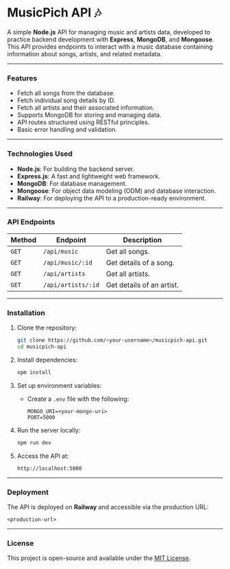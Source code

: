 # MusicPich API 🎶

A simple **Node.js** API for managing music and artists data, developed to practice backend development with **Express**, **MongoDB**, and **Mongoose**. This API provides endpoints to interact with a music database containing information about songs, artists, and related metadata.

---

### **Features**
- Fetch all songs from the database.
- Fetch individual song details by ID.
- Fetch all artists and their associated information.
- Supports MongoDB for storing and managing data.
- API routes structured using RESTful principles.
- Basic error handling and validation.

---

### **Technologies Used**
- **Node.js**: For building the backend server.
- **Express.js**: A fast and lightweight web framework.
- **MongoDB**: For database management.
- **Mongoose**: For object data modeling (ODM) and database interaction.
- **Railway**: For deploying the API to a production-ready environment.

---

### **API Endpoints**
| Method | Endpoint                  | Description                |
|--------|---------------------------|----------------------------|
| `GET`  | `/api/music`              | Get all songs.             |
| `GET`  | `/api/music/:id`          | Get details of a song.     |
| `GET`  | `/api/artists`            | Get all artists.           |
| `GET`  | `/api/artists/:id`        | Get details of an artist.  |

---

### **Installation**
1. Clone the repository:
   ```bash
   git clone https://github.com/<your-username>/musicpich-api.git
   cd musicpich-api
   ```

2. Install dependencies:
   ```bash
   npm install
   ```

3. Set up environment variables:
   - Create a `.env` file with the following:
     ```env
     MONGO_URI=<your-mongo-uri>
     PORT=5000
     ```

4. Run the server locally:
   ```bash
   npm run dev
   ```

5. Access the API at:
   ```
   http://localhost:5000
   ```

---

### **Deployment**
The API is deployed on **Railway** and accessible via the production URL:
```
<production-url>
```

---

### **License**
This project is open-source and available under the [MIT License](LICENSE).

